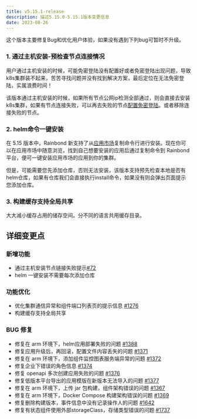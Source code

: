 ```yaml
---
title: v5.15.1-release
description: 描述5.15.0-5.15.1版本变更信息
date: 2023-08-26
---
```


这个版本主要修复Bug和优化用户体验，如果没有遇到下列bug可暂时不升级。

<!--truncate-->

### 1. 通过主机安装-预检查节点连接情况

用户通过主机安装的时候，可能免密登陆没有配置好或者免密登陆出现问题，导致k8s集群装不起来，苦苦寻找问题并没有找到解决方案，最后定位在无法免密登陆，实属浪费时间！

该版本通过主机安装的时候，如果所有节点公网ip检测全部通过，则会直接去安装k8s集群，如果有节点连接失败，可以再去失败的节点[配置免密登陆](/docs/troubleshooting/installation/ui)。或者移除连接失败的节点。

### 2. helm命令一键安装

在 5.15 版本中，Rainbond 新支持了从[应用市场](https://hub.grapps.cn/)复制命令行进行安装。现在你可以在应用市场中随意浏览，找到自己想要安装的应用后通过复制命令到 Rainbond 平台，便可一键安装应用市场的应用到你的集群。

但是，可能需要您先添加仓库，否则无法安装，该版本支持预先检查本地是否有helm仓库，如果有仓库我们会直接执行install命令，如果没有则会弹出页面提示您添加仓库。

### 3. 构建缓存支持全局共享

大大减小缓存占用的储存空间。分不同的语言共用缓存目录。

## 详细变更点

### 新增功能

- 通过主机安装节点链接失败提示[#72](https://github.com/goodrain/cloud-adaptor/pull/72)
- helm 一键安装不需要每次添加仓库

### 功能优化

- 优化集群通信异常和组件端口列表页的提示信息 [#1276](https://github.com/goodrain/rainbond-ui/pull/1276)
- 构建缓存支持全局共享

### BUG 修复

- 修复在 arm 环境下，helm应用部署失败的问题 [#1388](https://github.com/goodrain/rainbond-console/pull/1388)
- 修复应用升级后，再回滚，配置文件内容丢失的问题 [#1371](https://github.com/goodrain/rainbond-console/pull/1371)
- 修复在 arm 环境下，添加组件监控图表服务端异常的问题 [#1372](https://github.com/goodrain/rainbond-console/pull/1372)
- 修复企业下错误的角色信息 [#1374](https://github.com/goodrain/rainbond-console/pull/1374)
- 修复 openapi 多次创建应用失败的问题 [#1376](https://github.com/goodrain/rainbond-console/pull/1376)
- 修复低版本平台导出的应用模版在新版本无法导入的问题 [#1377](https://github.com/goodrain/rainbond-console/pull/1377)
- 修复在 arm 环境下，上传 jar 包构建，组件架构错误的问题 [#1367](https://github.com/goodrain/rainbond-console/pull/1367)
- 修复在 arm 环境下，Docker Compose 构建架构错误的问题 [#1369](https://github.com/goodrain/rainbond-console/pull/1369)
- 修复删除构建版本，事件信息中没有记录操作人的问题 [#1642](https://github.com/goodrain/rainbond/issues/1642)
- 修复有状态组件使用外部storageClass，存储类型错误的问题 [#1737](https://github.com/goodrain/rainbond/pull/1737)


